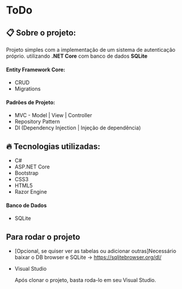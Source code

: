 # ToDo

## :clipboard: Sobre o projeto: 
Projeto simples com a implementação de um sistema de autenticação próprio.
utilizando **.NET Core** com banco de dados **SQLite**
#### Entity Framework Core:
* CRUD
* Migrations
#### Padrões de Projeto:
* MVC - Model | View | Controller
* Repository Pattern
* DI (Dependency Injection | Injeção de dependência)
## :fire: Tecnologias utilizadas:
* C#
* ASP.NET Core
* Bootstrap
* CSS3
* HTML5
* Razor Engine
#### Banco de Dados
* SQLite

## Para rodar o projeto
* [Opcional, se quiser ver as tabelas ou adicionar outras]Necessário baixar o DB browser e SQLite -> https://sqlitebrowser.org/dl/
* Visual Studio
    
    Após clonar o projeto, basta roda-lo em seu Visual Studio.
    
